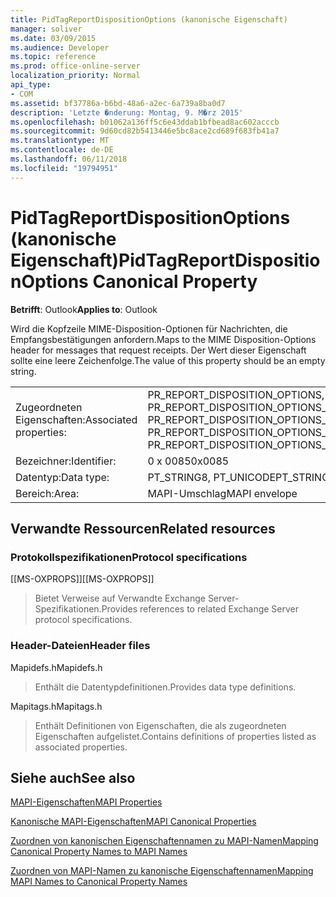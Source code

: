 ```yaml
---
title: PidTagReportDispositionOptions (kanonische Eigenschaft)
manager: soliver
ms.date: 03/09/2015
ms.audience: Developer
ms.topic: reference
ms.prod: office-online-server
localization_priority: Normal
api_type:
- COM
ms.assetid: bf37786a-b6bd-48a6-a2ec-6a739a8ba0d7
description: 'Letzte �nderung: Montag, 9. M�rz 2015'
ms.openlocfilehash: b01062a136ff5c6e43ddab1bfbead8ac602acccb
ms.sourcegitcommit: 9d60cd82b5413446e5bc8ace2cd689f683fb41a7
ms.translationtype: MT
ms.contentlocale: de-DE
ms.lasthandoff: 06/11/2018
ms.locfileid: "19794951"
---
```

# <a name="pidtagreportdispositionoptions-canonical-property"></a><span data-ttu-id="2961e-103">PidTagReportDispositionOptions (kanonische Eigenschaft)</span><span class="sxs-lookup"><span data-stu-id="2961e-103">PidTagReportDispositionOptions Canonical Property</span></span>

  
  
<span data-ttu-id="2961e-104">**Betrifft**: Outlook</span><span class="sxs-lookup"><span data-stu-id="2961e-104">**Applies to**: Outlook</span></span> 
  
<span data-ttu-id="2961e-105">Wird die Kopfzeile MIME-Disposition-Optionen für Nachrichten, die Empfangsbestätigungen anfordern.</span><span class="sxs-lookup"><span data-stu-id="2961e-105">Maps to the MIME Disposition-Options header for messages that request receipts.</span></span> <span data-ttu-id="2961e-106">Der Wert dieser Eigenschaft sollte eine leere Zeichenfolge.</span><span class="sxs-lookup"><span data-stu-id="2961e-106">The value of this property should be an empty string.</span></span>
  
|||
|:-----|:-----|
|<span data-ttu-id="2961e-107">Zugeordneten Eigenschaften:</span><span class="sxs-lookup"><span data-stu-id="2961e-107">Associated properties:</span></span>  <br/> |<span data-ttu-id="2961e-108">PR_REPORT_DISPOSITION_OPTIONS, PR_REPORT_DISPOSITION_OPTIONS_A, PR_REPORT_DISPOSITION_OPTIONS_W</span><span class="sxs-lookup"><span data-stu-id="2961e-108">PR_REPORT_DISPOSITION_OPTIONS, PR_REPORT_DISPOSITION_OPTIONS_A, PR_REPORT_DISPOSITION_OPTIONS_W</span></span>  <br/> |
|<span data-ttu-id="2961e-109">Bezeichner:</span><span class="sxs-lookup"><span data-stu-id="2961e-109">Identifier:</span></span>  <br/> |<span data-ttu-id="2961e-110">0 x 0085</span><span class="sxs-lookup"><span data-stu-id="2961e-110">0x0085</span></span>  <br/> |
|<span data-ttu-id="2961e-111">Datentyp:</span><span class="sxs-lookup"><span data-stu-id="2961e-111">Data type:</span></span>  <br/> |<span data-ttu-id="2961e-112">PT_STRING8, PT_UNICODE</span><span class="sxs-lookup"><span data-stu-id="2961e-112">PT_STRING8, PT_UNICODE</span></span>  <br/> |
|<span data-ttu-id="2961e-113">Bereich:</span><span class="sxs-lookup"><span data-stu-id="2961e-113">Area:</span></span>  <br/> |<span data-ttu-id="2961e-114">MAPI-Umschlag</span><span class="sxs-lookup"><span data-stu-id="2961e-114">MAPI envelope</span></span>  <br/> |
   
## <a name="related-resources"></a><span data-ttu-id="2961e-115">Verwandte Ressourcen</span><span class="sxs-lookup"><span data-stu-id="2961e-115">Related resources</span></span>

### <a name="protocol-specifications"></a><span data-ttu-id="2961e-116">Protokollspezifikationen</span><span class="sxs-lookup"><span data-stu-id="2961e-116">Protocol specifications</span></span>

<span data-ttu-id="2961e-117">[[MS-OXPROPS]]</span><span class="sxs-lookup"><span data-stu-id="2961e-117">[[MS-OXPROPS]]</span></span> 
  
> <span data-ttu-id="2961e-118">Bietet Verweise auf Verwandte Exchange Server-Spezifikationen.</span><span class="sxs-lookup"><span data-stu-id="2961e-118">Provides references to related Exchange Server protocol specifications.</span></span>
    
### <a name="header-files"></a><span data-ttu-id="2961e-119">Header-Dateien</span><span class="sxs-lookup"><span data-stu-id="2961e-119">Header files</span></span>

<span data-ttu-id="2961e-120">Mapidefs.h</span><span class="sxs-lookup"><span data-stu-id="2961e-120">Mapidefs.h</span></span>
  
> <span data-ttu-id="2961e-121">Enthält die Datentypdefinitionen.</span><span class="sxs-lookup"><span data-stu-id="2961e-121">Provides data type definitions.</span></span>
    
<span data-ttu-id="2961e-122">Mapitags.h</span><span class="sxs-lookup"><span data-stu-id="2961e-122">Mapitags.h</span></span>
  
> <span data-ttu-id="2961e-123">Enthält Definitionen von Eigenschaften, die als zugeordneten Eigenschaften aufgelistet.</span><span class="sxs-lookup"><span data-stu-id="2961e-123">Contains definitions of properties listed as associated properties.</span></span>
    
## <a name="see-also"></a><span data-ttu-id="2961e-124">Siehe auch</span><span class="sxs-lookup"><span data-stu-id="2961e-124">See also</span></span>



[<span data-ttu-id="2961e-125">MAPI-Eigenschaften</span><span class="sxs-lookup"><span data-stu-id="2961e-125">MAPI Properties</span></span>](mapi-properties.md)
  
[<span data-ttu-id="2961e-126">Kanonische MAPI-Eigenschaften</span><span class="sxs-lookup"><span data-stu-id="2961e-126">MAPI Canonical Properties</span></span>](mapi-canonical-properties.md)
  
[<span data-ttu-id="2961e-127">Zuordnen von kanonischen Eigenschaftennamen zu MAPI-Namen</span><span class="sxs-lookup"><span data-stu-id="2961e-127">Mapping Canonical Property Names to MAPI Names</span></span>](mapping-canonical-property-names-to-mapi-names.md)
  
[<span data-ttu-id="2961e-128">Zuordnen von MAPI-Namen zu kanonische Eigenschaftennamen</span><span class="sxs-lookup"><span data-stu-id="2961e-128">Mapping MAPI Names to Canonical Property Names</span></span>](mapping-mapi-names-to-canonical-property-names.md)

